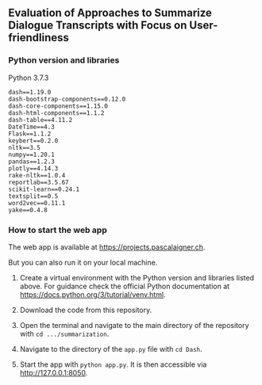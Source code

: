 ## Evaluation of Approaches to Summarize Dialogue Transcripts with Focus on User-friendliness

### Python version and libraries
Python 3.7.3

```
dash==1.19.0
dash-bootstrap-components==0.12.0
dash-core-components==1.15.0
dash-html-components==1.1.2
dash-table==4.11.2
DateTime==4.3
Flask==1.1.2
keybert==0.2.0
nltk==3.5
numpy==1.20.1
pandas==1.2.3
plotly==4.14.3
rake-nltk==1.0.4
reportlab==3.5.67
scikit-learn==0.24.1
textsplit==0.5
word2vec==0.11.1
yake==0.4.8
```

### How to start the web app

The web app is available at https://projects.pascalaigner.ch.

But you can also run it on your local machine.

1. Create a virtual environment with the Python version and libraries listed above. For guidance check the official Python documentation at https://docs.python.org/3/tutorial/venv.html.

2. Download the code from this repository.

3. Open the terminal and navigate to the main directory of the repository with `cd .../summarization`.

4. Navigate to the directory of the `app.py` file with `cd Dash`.

5. Start the app with `python app.py`. It is then accessible via http://127.0.0.1:8050.
